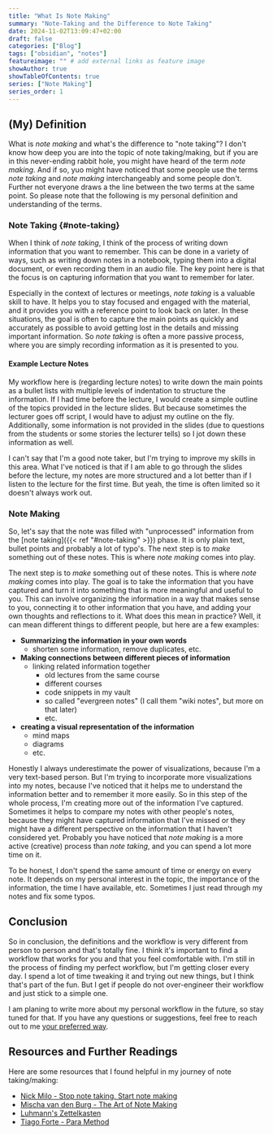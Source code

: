 ```yaml
---
title: "What Is Note Making"
summary: "Note-Taking and the Difference to Note Taking"
date: 2024-11-02T13:09:47+02:00
draft: false
categories: ["Blog"]
tags: ["obsidian", "notes"]
featureimage: "" # add external links as feature image
showAuthor: true
showTableOfContents: true
series: ["Note Making"]
series_order: 1
---
```


## (My) Definition

What is _note making_ and what's the difference to "note taking"? I don't know how deep you are into the topic of note taking/making, but if you are in this never-ending rabbit hole, you might have heard of the term _note making_. And if so, yuo might have noticed that some people use the terms _note taking_ and _note making_ interchangeably and some people don't. Further not everyone draws a the line between the two terms at the same point. So please note that the following is my personal definition and understanding of the terms.

### Note Taking {#note-taking}

When I think of _note taking_, I think of the process of writing down information that you want to remember. This can be done in a variety of ways, such as writing down notes in a notebook, typing them into a digital document, or even recording them in an audio file. The key point here is that the focus is on capturing information that you want to remember for later.

Especially in the context of lectures or meetings, _note taking_ is a valuable skill to have. It helps you to stay focused and engaged with the material, and it provides you with a reference point to look back on later. In these situations, the goal is often to capture the main points as quickly and accurately as possible to avoid getting lost in the details and missing important information. So _note taking_ is often a more passive process, where you are simply recording information as it is presented to you.

#### Example Lecture Notes

My workflow here is (regarding lecture notes) to write down the main points as a bullet lists with multiple levels of indentation to structure the information. If I had time before the lecture, I would create a simple outline of the topics provided in the lecture slides. But because sometimes the lecturer goes off script, I would have to adjust my outline on the fly. Additionally, some information is not provided in the slides (due to questions from the students or some stories the lecturer tells) so I jot down these information as well.

I can't say that I'm a good note taker, but I'm trying to improve my skills in this area. What I've noticed is that if I am able to go through the slides before the lecture, my notes are more structured and a lot better than if I listen to the lecture for the first time. But yeah, the time is often limited so it doesn't always work out.

### Note Making

So, let's say that the note was filled with "unprocessed" information from the [note taking]({{< ref "#note-taking" >}}) phase. It is only plain text, bullet points and probably a lot of typo's. The next step is to _make_ something out of these notes. This is where _note making_ comes into play.

The next step is to _make_ something out of these notes. This is where _note making_ comes into play. The goal is to take the information that you have captured and turn it into something that is more meaningful and useful to you. This can involve organizing the information in a way that makes sense to you, connecting it to other information that you have, and adding your own thoughts and reflections to it. What does this mean in practice? Well, it can mean different things to different people, but here are a few examples:

- **Summarizing the information in your own words**
  - shorten some information, remove duplicates, etc.
- **Making connections between different pieces of information**
  - linking related information together
    - old lectures from the same course
    - different courses
    - code snippets in my vault
    - so called "evergreen notes" (I call them "wiki notes", but more on that later)
    - etc.
- **creating a visual representation of the information**
  - mind maps
  - diagrams
  - etc.

Honestly I always underestimate the power of visualizations, because I'm a very text-based person. But I'm trying to incorporate more visualizations into my notes, because I've noticed that it helps me to understand the information better and to remember it more easily. So in this step of the whole process, I'm creating more out of the information I've captured.
Sometimes it helps to compare my notes with other people's notes, because they might have captured information that I've missed or they might have a different perspective on the information that I haven't considered yet. Probably you have noticed that _note making_ is a more active (creative) process than _note taking_, and you can spend a lot more time on it.

To be honest, I don't spend the same amount of time or energy on every note. It depends on my personal interest in the topic, the importance of the information, the time I have available, etc. Sometimes I just read through my notes and fix some typos.

## Conclusion

So in conclusion, the definitions and the workflow is very different from person to person and that's totally fine. I think it's important to find a workflow that works for you and that you feel comfortable with. I'm still in the process of finding my perfect workflow, but I'm getting closer every day. I spend a lot of time tweaking it and trying out new things, but I think that's part of the fun. But I get if people do not over-engineer their workflow and just stick to a simple one.

I am planing to write more about my personal workflow in the future, so stay tuned for that. If you have any questions or suggestions, feel free to reach out to me [your preferred way](/links).

## Resources and Further Readings

Here are some resources that I found helpful in my journey of note taking/making:

- [Nick Milo - Stop note taking. Start note making](https://www.youtube.com/watch?v=SAsZDg2l1R0&pp=ygULbm90ZSBtYWtpbmc%3D)
- [Mischa van den Burg - The Art of Note Making](https://www.youtube.com/watch?v=yic1GgQWccc&pp=ygUSbm90ZSBtYWtpbmcgbWlzY2hh)
- [Luhmann's Zettelkasten](https://zettelkasten.de/)
- [Tiago Forte - Para Method](https://fortelabs.com/blog/para/)
